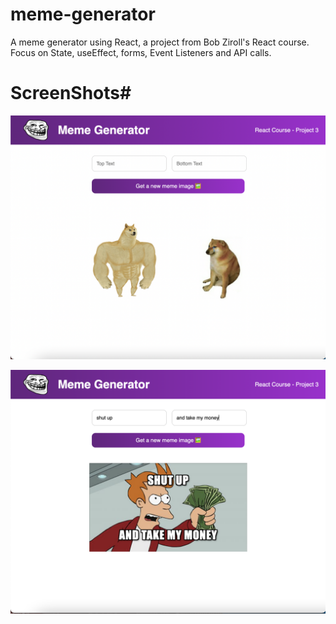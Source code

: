 # meme-generator
A meme generator using React, a project from Bob Ziroll's React course. Focus on State, useEffect, forms, Event Listeners and API calls.

# ScreenShots#

![Meme Generator Img 1](screenshots/meme-generator.png)

![Meme Generator Img 2](screenshots/meme-generator-2.png)
